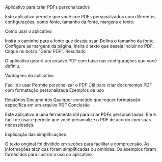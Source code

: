 Aplicativo para criar PDFs personalizados

Este aplicativo permite que você crie PDFs personalizados com diferentes configurações, como fonte, tamanho da fonte, margens e texto.

Como usar o aplicativo

Insira o caminho para a fonte que deseja usar.
Defina o tamanho da fonte.
Configure as margens da página.
Insira o texto que deseja incluir no PDF.
Clique no botão "Gerar PDF".
Resultado

O aplicativo gerará um arquivo PDF com base nas configurações que você definiu.

Vantagens do aplicativo

Fácil de usar
Permite personalizar o PDF
Útil para criar documentos PDF com formatação personalizada
Exemplos de uso

Relatórios
Documentos
Qualquer conteúdo que requer formatação específica em um arquivo PDF
Conclusão

Este aplicativo é uma ferramenta útil para criar PDFs personalizados. Ele é fácil de usar e permite que você personalize o PDF de acordo com suas necessidades.

Explicação das simplificações

O texto original foi dividido em seções para facilitar a compreensão.
As informações técnicas foram simplificadas ou omitidas.
Os exemplos foram fornecidos para ilustrar o uso do aplicativo.
